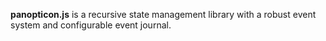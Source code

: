**panopticon.js** is a recursive state management library with a robust event
system and configurable event journal.
